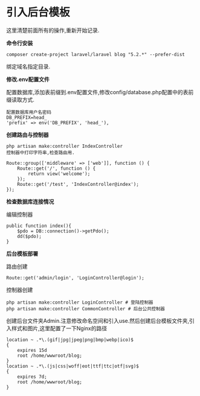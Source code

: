 # 引入后台模板

这里清楚前面所有的操作,重新开始记录.

**命令行安装**

```
composer create-project laravel/laravel blog "5.2.*" --prefer-dist
```

绑定域名指定目录.

**修改.env配置文件**

配置数据库,添加表前缀到.env配置文件,修改config\/database.php配置中的表前缀读取方式.

```
配置数据库用户名密码
DB_PREFIX=head_
'prefix' => env('DB_PREFIX', 'head_'),
```

**创建路由与控制器**

```
php artisan make:controller IndexController
控制器中打印字符串,检查路由用.
```

```
Route::group(['middleware' => ['web']], function () {
    Route::get('/', function () {
        return view('welcome');
    });
    Route::get('/test', 'IndexController@index');
});
```

**检查数据库连接情况**

编辑控制器

```
public function index(){
    $pdo = DB::connection()->getPdo();
    dd($pdo);
}
```

**后台模板部署**

路由创建

```
Route::get('admin/login', 'LoginController@login');
```

控制器创建

```
php artisan make:controller LoginController # 登陆控制器
php artisan make:controller CommonController # 后台公共控制器
```

创建后台文件夹Admin.注意修改命名空间和引入use.然后创建后台模板文件夹,引入样式和图片,这里配置了一下Nginx的路径

```
location ~ .*\.(gif|jpg|jpeg|png|bmp|webp|ico)$
{
    expires 15d
    root /home/wwwroot/blog;
}
location ~ .*\.(js|css|woff|eot|ttf|ttc|otf|svg)$
{
    expires 7d;
    root /home/wwwroot/blog;
}
```



